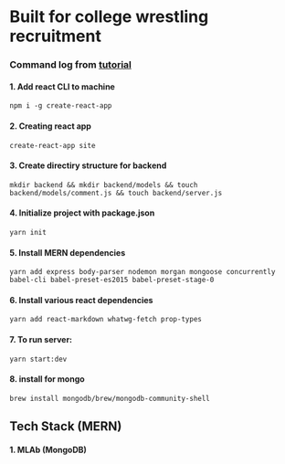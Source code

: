 # Built for college wrestling recruitment

### Command log from [tutorial](https://medium.com/@bryantheastronaut/ok-here-we-go-b9f683c5a00c)

#### 1. Add react CLI to machine 
`npm i -g create-react-app`
#### 2. Creating react app
`create-react-app site`
#### 3. Create directiry structure for backend
`mkdir backend && mkdir backend/models && touch backend/models/comment.js && touch backend/server.js`
#### 4. Initialize project with package.json
`yarn init`
#### 5. Install MERN dependencies
`yarn add express body-parser nodemon morgan mongoose concurrently babel-cli babel-preset-es2015 babel-preset-stage-0`
#### 6. Install various react dependencies
`yarn add react-markdown whatwg-fetch prop-types`
#### 7. To run server:
`yarn start:dev`
#### 8. install for mongo
`brew install mongodb/brew/mongodb-community-shell`


## Tech Stack (MERN)
#### 1. MLAb (MongoDB)
